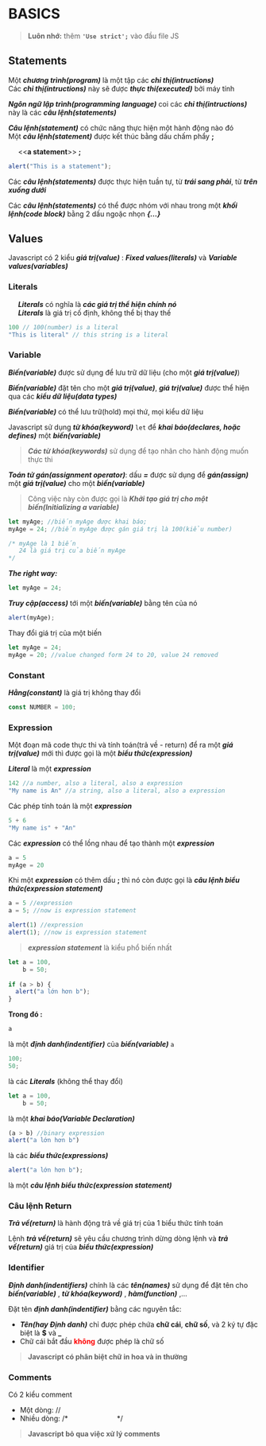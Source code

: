 # BASICS 

> **Luôn nhớ:** thêm **`'Use strict';`** vào đầu file JS

## Statements

Một ***chương trình(program)*** là một tập các ***chỉ thị(intructions)***  
Các ***chỉ thị(intructions)*** này sẽ được ***thực thi(executed)*** bởi máy tính  

***Ngôn ngữ lập trình(programming language)*** coi các ***chỉ thị(intructions)*** này là các ***câu lệnh(statements)*** 

***Câu lệnh(statement)*** có chức năng thực hiện một hành động nào đó  
Một ***câu lệnh(statement)*** được kết thúc bằng dấu chấm phẩy **;**  

&nbsp; &nbsp;&nbsp; <\<**a statement**>\> **;**
 
```js
alert("This is a statement");
```


Các ***câu lệnh(statements)*** được thực hiện tuần tự, từ ***trái sang phải***, từ ***trên xuống dưới*** 

Các ***câu lệnh(statements)*** có thể được nhóm với nhau trong một ***khối lệnh(code block)*** bằng 2 dấu ngoặc nhọn ***{...}***


## Values

Javascript có 2 kiểu ***giá trị(value)*** :   ***Fixed values(literals)*** và ***Variable values(variables)***  

### Literals
&nbsp; &nbsp;&nbsp; ***Literals*** có nghĩa là ***các giá trị thể hiện chính nó***  
&nbsp; &nbsp;&nbsp; ***Literals*** là giá trị cố định, không thể bị thay thế

```js
100 // 100(number) is a literal
"This is literal" // this string is a literal
```

### Variable
***Biến(variable)*** được sử dụng để lưu trữ dữ liệu (cho một ***giá trị(value)***)

***Biến(variable)*** đặt tên cho một ***giá trị(value)***, ***giá trị(value)*** được thể hiện qua các ***kiểu dữ liệu(data types)*** 

***Biến(variable)*** có thể lưu trữ(hold) mọi thứ, mọi kiểu dữ liệu

Javascript sử dụng ***từ khóa(keyword)*** `let` để ***khai báo(declares, hoặc defines)*** một ***biến(variable)***

> ***Các từ khóa(keywords)*** sử dụng để tạo nhãn cho hành động muốn thực thi

***Toán tử gán(assignment operator)***: dấu ***=*** được sử dụng để ***gán(assign)*** một ***giá trị(value)*** cho một ***biến(variable)***

> Công việc này còn được gọi là ***Khởi tạo giá trị cho một biến(Initializing a variable)***

```js
let myAge; //biến myAge được khai báo;
myAge = 24; //biến myAge được gán giá trị là 100(kiểu number)

/* myAge là 1 biến
   24 là giá trị của biến myAge
*/
```
***The right way:*** 

```js
let myAge = 24;  
```

***Truy cập(access)*** tới một ***biến(variable)*** bằng tên của nó
```js
alert(myAge);
```

Thay đổi giá trị của một biến
```js
let myAge = 24;
myAge = 20; //value changed form 24 to 20, value 24 removed
```

### Constant
***Hằng(constant)*** là giá trị không thay đổi
```js
const NUMBER = 100;
```

### Expression

Một đoạn mã code thực thi và tính toán(trả về - return) để ra một ***giá trị(value)*** mới thì được gọi là một ***biểu thức(expression)***

***Literal*** là một ***expression*** 
```js
142 //a number, also a literal, also a expression
"My name is An" //a string, also a literal, also a expression 
```

Các phép tính toán là một ***expression***
```js
5 + 6
"My name is" + "An"
```

Các ***expression*** có thể lồng nhau để tạo thành một ***expression*** 
```js
a = 5
myAge = 20
```

Khi một ***expression*** có thêm dấu **;** thì nó còn được gọi là ***câu lệnh biểu thức(expression statement)***
```js
a = 5 //expression
a = 5; //now is expression statement

alert(1) //expression
alert(1); //now is expression statement
```

> ***expression statement*** là kiểu phổ biến nhất


```js
let a = 100,
    b = 50;
    
if (a > b) {
  alert("a lớn hơn b");
}
```
**Trong đó :**
```js 
a
```
là một ***định danh(indentifier)*** của ***biến(variable)*** `a`

```js 
100;
50;
```
là các ***Literals*** (không thể thay đổi)
```js 
let a = 100, 
    b = 50;
```
là một ***khai báo(Variable Declaration)***

```js 
(a > b) //binary expression
alert("a lớn hơn b")
```
là các ***biểu thức(expressions)***

```js 
alert("a lớn hơn b");
```
là một ***câu lệnh biểu thức(expression statement)***

### Câu lệnh Return

***Trả về(return)*** là hành động trả về giá trị của 1 biểu thức tính toán

Lệnh ***trả về(return)*** sẽ yêu cầu chương trình dừng dòng lệnh và ***trả về(return)*** giá trị của ***biểu thức(expression)***

### Identifier

***Định danh(indentifiers)*** chính là các ***tên(names)*** sử dụng để đặt tên cho ***biến(variable)*** , ***từ khóa(keyword)*** , ***hàm(function)*** ,...

Đặt tên ***định danh(indentifier)*** bằng các nguyên tắc: 
* ***Tên(hay Định danh)*** chỉ được phép chứa **chữ cái**, **chữ số**, và 2 ký tự đặc biệt là **$** và **_** 
* Chữ cái bắt đầu **<span style="color:red">không</span>** được phép là chữ số


> **Javascript có phân biệt chữ in hoa và in thường**


### Comments
Có 2 kiểu comment
* Một dòng: //
* Nhiều dòng: /*
&nbsp; &nbsp;&nbsp;&nbsp; &nbsp;&nbsp;&nbsp; &nbsp;&nbsp;&nbsp; &nbsp;&nbsp;&nbsp; &nbsp;&nbsp;&nbsp; &nbsp;&nbsp;\*/

> **Javascript bỏ qua việc xử lý comments**

